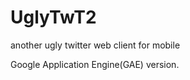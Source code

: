 UglyTwT2
========

another ugly twitter web client for mobile

Google Application Engine(GAE) version.
